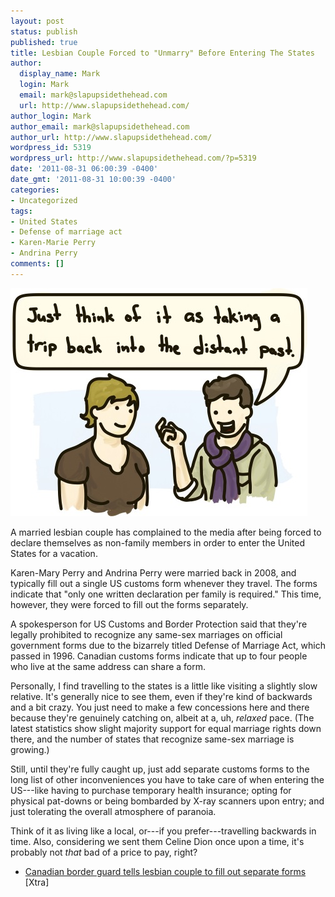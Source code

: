 ```yaml
---
layout: post
status: publish
published: true
title: Lesbian Couple Forced to "Unmarry" Before Entering The States
author:
  display_name: Mark
  login: Mark
  email: mark@slapupsidethehead.com
  url: http://www.slapupsidethehead.com/
author_login: Mark
author_email: mark@slapupsidethehead.com
author_url: http://www.slapupsidethehead.com/
wordpress_id: 5319
wordpress_url: http://www.slapupsidethehead.com/?p=5319
date: '2011-08-31 06:00:39 -0400'
date_gmt: '2011-08-31 10:00:39 -0400'
categories:
- Uncategorized
tags:
- United States
- Defense of marriage act
- Karen-Marie Perry
- Andrina Perry
comments: []
---
```

![Two lesbians discuss entering the United States:](/wp-content/media/2011/08/united-states-vacation.jpg "At least, that's how I imagine it whenever I visit.")

A married lesbian couple has complained to the media after being forced to declare themselves as non-family members in order to enter the United States for a vacation.

Karen-Mary Perry and Andrina Perry were married back in 2008, and typically fill out a single US customs form whenever they travel. The forms indicate that "only one written declaration per family is required." This time, however, they were forced to fill out the forms separately.

A spokesperson for US Customs and Border Protection said that they're legally prohibited to recognize any same-sex marriages on official government forms due to the bizarrely titled Defense of Marriage Act, which passed in 1996. Canadian customs forms indicate that up to four people who live at the same address can share a form.

Personally, I find travelling to the states is a little like visiting a slightly slow relative. It's generally nice to see them, even if they're kind of backwards and a bit crazy. You just need to make a few concessions here and there because they're genuinely catching on, albeit at a, uh, _relaxed_ pace. (The latest statistics show slight majority support for equal marriage rights down there, and the number of states that recognize same-sex marriage is growing.)

Still, until they're fully caught up, just add separate customs forms to the long list of other inconveniences you have to take care of when entering the US---like having to purchase temporary health insurance; opting for physical pat-downs or being bombarded by X-ray scanners upon entry; and just tolerating the overall atmosphere of paranoia.

Think of it as living like a local, or---if you prefer---travelling backwards in time. Also, considering we sent them Celine Dion once upon a time, it's probably not _that_ bad of a price to pay, right?

- [Canadian border guard tells lesbian couple to fill out separate forms](http://www.xtra.ca/public/Vancouver/Canadian_border_guard_tells_lesbian_couple_to_fill_out_separate_forms-10681.aspx) [Xtra]
